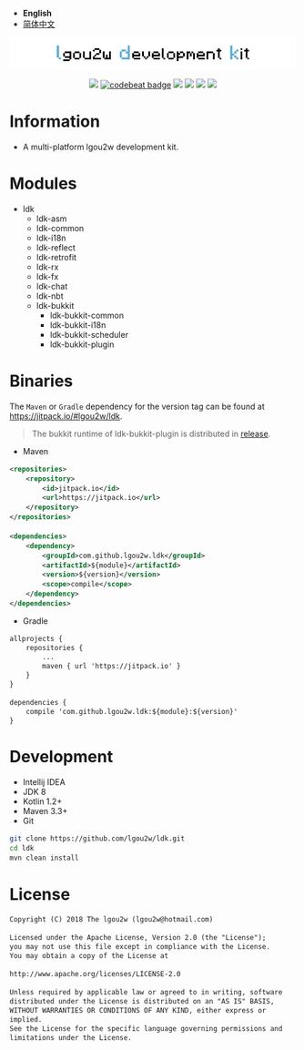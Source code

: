 - **English**
- [简体中文](README-CN.md)

<p align="center">
<img src="images/ldk-logo.jpg" alt="ldk" />
</p>

<p align="center">
<a href="https://travis-ci.org/lgou2w/ldk"><img src="https://travis-ci.org/lgou2w/ldk.svg?branch=develop" /></a>
<a href="https://codebeat.co/projects/github-com-lgou2w-ldk-develop"><img alt="codebeat badge" src="https://codebeat.co/badges/7c8fccc7-6096-4f12-81e3-98b1f39a3875" /></a>
<a href="https://jitpack.io/#lgou2w/ldk"><img src="https://jitpack.io/v/lgou2w/ldk.svg" /></a>
<a href="http://www.apache.org/licenses/LICENSE-2.0.txt"><img src="https://img.shields.io/hexpm/l/plug.svg" /></a>
<a href="https://github.com/lgou2w/pulls"><img src="https://img.shields.io/badge/contributing-welcome-FF69B4.svg?style=flat" /></a>
<a href="https://github.com/lgou2w/ldk/issues"><img src="https://img.shields.io/badge/issues-report-E74C3C.svg?style=flat"></a>
</p>

# Information
* A multi-platform lgou2w development kit.

# Modules

* ldk
    * ldk-asm
    * ldk-common
    * ldk-i18n
    * ldk-reflect
    * ldk-retrofit
    * ldk-rx
    * ldk-fx
    * ldk-chat
    * ldk-nbt
    * ldk-bukkit
        * ldk-bukkit-common
        * ldk-bukkit-i18n
        * ldk-bukkit-scheduler
        * ldk-bukkit-plugin
        
# Binaries

The `Maven` or `Gradle` dependency for the version tag can be found at https://jitpack.io/#lgou2w/ldk.

> The bukkit runtime of ldk-bukkit-plugin is distributed in [release](https://github.com/lgou2w/ldk/releases).

* Maven
```xml
<repositories>
    <repository>
        <id>jitpack.io</id>
        <url>https://jitpack.io</url>
    </repository>
</repositories>
	
<dependencies>
    <dependency>
        <groupId>com.github.lgou2w.ldk</groupId>
        <artifactId>${module}</artifactId>
        <version>${version}</version>
        <scope>compile</scope>
    </dependency>
</dependencies>
```

* Gradle
```gsp
allprojects {
    repositories {
        ...
        maven { url 'https://jitpack.io' }
    }
}

dependencies {
    compile 'com.github.lgou2w.ldk:${module}:${version}'
}
```

# Development

* Intellij IDEA
* JDK 8
* Kotlin 1.2+
* Maven 3.3+
* Git

```bash
git clone https://github.com/lgou2w/ldk.git
cd ldk
mvn clean install
```

# License

```
Copyright (C) 2018 The lgou2w (lgou2w@hotmail.com)

Licensed under the Apache License, Version 2.0 (the "License");
you may not use this file except in compliance with the License.
You may obtain a copy of the License at

http://www.apache.org/licenses/LICENSE-2.0

Unless required by applicable law or agreed to in writing, software
distributed under the License is distributed on an "AS IS" BASIS,
WITHOUT WARRANTIES OR CONDITIONS OF ANY KIND, either express or implied.
See the License for the specific language governing permissions and
limitations under the License.
```
